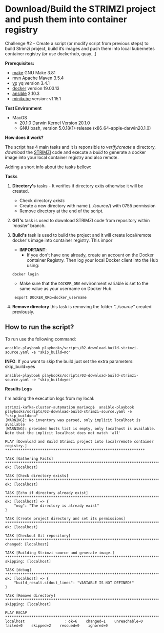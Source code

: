 

# Download/Build the STRIMZI project and push them into container registry

Challenge #2 - Create a script (or modify script from previous steps) to build Strimzi project, build it’s images and push them into local kubernetes container registry (or use dockerhub, quay...)

**Prerequisites:**

 - [make](https://www.gnu.org/software/make/) GNU Make 3.81
 - [mvn](https://maven.apache.org/index.html) Apache Maven 3.5.4 
 - [yq](https://github.com/mikefarah/yq) yq version 3.4.1
 - [docker](https://docs.docker.com/install/) version 19.03.13
- [ansible](https://docs.ansible.com/) 2.10.3
- [minikube](https://minikube.sigs.k8s.io/docs/start/) version: v1.15.1


**Test Environment**
 - MacOS
	- 20.1.0 Darwin Kernel Version 20.1.0
	- GNU bash, version 5.0.18(1)-release (x86_64-apple-darwin20.1.0)
	

**How does it work?**

The script has 4 main tasks and it is reponsible to *verify/create* a directory, *download* the [STRIMZI](https://strimzi.io/) code and execute a  *build* to generate a docker image into your local container registry and also remote.

Adding a short info about the tasks bellow:

**Tasks**

 1. **Directory's** tasks - It verifies if directory exits otherwise it will be created.
	- Check directory *exists*
	- Create a new directory with name (*../source/*) with 0755 permission
	- Remove directory at the end of the script.

 2. **GIT's** task is used to  download STRIMZI code from repository within '*master*' branch.
 3. **Build's** task is used to build the project and it will create local/remote docker's image into container registry. This impor
	- **IMPORTANT**: 
		- If you don't have one already, create an account on the  Docker container Registry. Then log your local Docker client into the Hub using:
    
    ```
	docker login
    ```
	-  Make sure that the  `DOCKER_ORG`  environment variable is set to the same value as your username on Docker Hub.
    ```
     export DOCKER_ORG=docker_username
    ```
 4. **Remove directory** this task is removing the folder *"../source"* created previously.
 

## How to run the script?

To run use the following command:

    ansible-playbook playbooks/scripts/02-download-build-strimzi-source.yaml -e "skip_build=no"

**INFO**: If you want to skip the build just set the extra parameters: skip_build=yes


    ansible-playbook playbooks/scripts/02-download-build-strimzi-source.yaml -e "skip_build=yes"


**Results Logs**

I'm adding the execution logs from my local:

    strimzi-kafka-cluster-automation mariocp$  ansible-playbook playbooks/scripts/02-download-build-strimzi-source.yaml -e "skip_build=no"
    [WARNING]: No inventory was parsed, only implicit localhost is available
    [WARNING]: provided hosts list is empty, only localhost is available. Note that the implicit localhost does not match 'all'
    
    PLAY [Download and Build Strimzi project into local/remote container registry.] ****************************************************************
    
    TASK [Gathering Facts] *************************************************************************************************************************
    ok: [localhost]
    
    TASK [Check directory exists] ******************************************************************************************************************
    ok: [localhost]
    
    TASK [Echo if directory already exist] *********************************************************************************************************
    ok: [localhost] => {
        "msg": "The directory is already exist"
    }
    
    TASK [Create project directory and set its permissions] ****************************************************************************************
    ok: [localhost]
    
    TASK [Checkout Git repository] *****************************************************************************************************************
    changed: [localhost]
    
    TASK [Building Strimzi source and generate image.] *********************************************************************************************
    skipping: [localhost]
    
    TASK [debug] ***********************************************************************************************************************************
    ok: [localhost] => {
        "build_result.stdout_lines": "VARIABLE IS NOT DEFINED!"
    }
    
    TASK [Remove directory] ************************************************************************************************************************
    skipping: [localhost]
    
    PLAY RECAP *************************************************************************************************************************************
    localhost                  : ok=6    changed=1    unreachable=0    failed=0    skipped=2    rescued=0    ignored=0